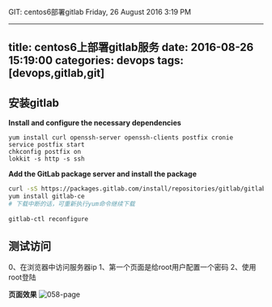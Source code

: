 GIT: centos6部署gitlab
Friday, 26 August 2016
3:19 PM
 
---
title: centos6上部署gitlab服务
date: 2016-08-26 15:19:00
categories: devops
tags: [devops,gitlab,git]
---
## 安装gitlab
**Install and configure the necessary dependencies**
```
yum install curl openssh-server openssh-clients postfix cronie
service postfix start
chkconfig postfix on
lokkit -s http -s ssh
```
 
**Add the GitLab package server and install the package**
``` bash
curl -sS https://packages.gitlab.com/install/repositories/gitlab/gitlab-ce/script.rpm.sh | sudo bash
yum install gitlab-ce
# 下载中断的话，可重新执行yum命令继续下载
 
gitlab-ctl reconfigure
```
 
## 测试访问
0、在浏览器中访问服务器ip
1、第一个页面是给root用户配置一个密码
2、使用root登陆
 
 
**页面效果**
![058-page](http://blog.xiao5tech.com/uploads/058.png)

